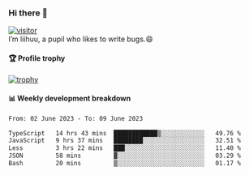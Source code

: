 ### Hi there 👋
[![visitor](https://visitor-badge.glitch.me/badge?page_id=liihuu&right_color=blue)](https://github.com/liihuu)<br>
I’m liihuu, a pupil who likes to write bugs.😄


#### 🏆 Profile trophy
[![trophy](https://github-profile-trophy.vercel.app?username=liihuu&margin-w=16&margin-h=16&rank=-C,-B)](https://github.com/liihuu)


#### 📊 Weekly development breakdown
<!--START_SECTION:waka-->

```txt
From: 02 June 2023 - To: 09 June 2023

TypeScript   14 hrs 43 mins  ████████████▒░░░░░░░░░░░░   49.76 %
JavaScript   9 hrs 37 mins   ████████░░░░░░░░░░░░░░░░░   32.51 %
Less         3 hrs 22 mins   ███░░░░░░░░░░░░░░░░░░░░░░   11.40 %
JSON         58 mins         ▓░░░░░░░░░░░░░░░░░░░░░░░░   03.29 %
Bash         20 mins         ▒░░░░░░░░░░░░░░░░░░░░░░░░   01.17 %
```

<!--END_SECTION:waka-->

<!--
**liihuu/liihuu** is a ✨ _special_ ✨ repository because its `README.md` (this file) appears on your GitHub profile.

Here are some ideas to get you started:

- 🔭 I’m currently working on ...
- 🌱 I’m currently learning ...
- 👯 I’m looking to collaborate on ...
- 🤔 I’m looking for help with ...
- 💬 Ask me about ...
- 📫 How to reach me: ...
- 😄 Pronouns: ...
- ⚡ Fun fact: ...
-->
